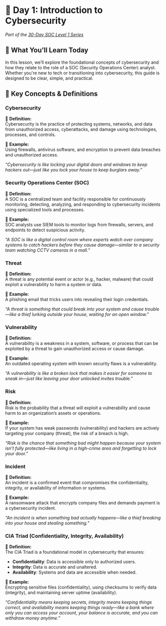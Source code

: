 # 🔐 Day 1: Introduction to Cybersecurity  
*Part of the [30-Day SOC Level 1 Series](https://medium.com/@0ccupi3R/️️30-days-in-the-soc-️-f70f349b8b1e)*

## 🧩 What You’ll Learn Today

In this lesson, we’ll explore the foundational concepts of cybersecurity and how they relate to the role of a SOC (Security Operations Center) analyst. Whether you're new to tech or transitioning into cybersecurity, this guide is designed to be clear, simple, and practical.

## 📘 Key Concepts & Definitions

### **Cybersecurity**

📘 **Definition:**  
Cybersecurity is the practice of protecting systems, networks, and data from unauthorized access, cyberattacks, and damage using technologies, processes, and controls.

🧠 **Example:**  
Using firewalls, antivirus software, and encryption to prevent data breaches and unauthorized access.

*“Cybersecurity is like locking your digital doors and windows to keep hackers out—just like you lock your house to keep burglars away.”*

### **Security Operations Center (SOC)**

📘 **Definition:**  
A SOC is a centralized team and facility responsible for continuously monitoring, detecting, analyzing, and responding to cybersecurity incidents using specialized tools and processes.

🧠 **Example:**  
SOC analysts use SIEM tools to monitor logs from firewalls, servers, and endpoints to detect suspicious activity.

*“A SOC is like a digital control room where experts watch over company systems to catch hackers before they cause damage—similar to a security team watching CCTV cameras in a mall.”*

### **Threat**

📘 **Definition:**  
A threat is any potential event or actor (e.g., hacker, malware) that could exploit a vulnerability to harm a system or data.

🧠 **Example:**  
A phishing email that tricks users into revealing their login credentials.

*“A threat is something that could break into your system and cause trouble—like a thief lurking outside your house, waiting for an open window.”*

### **Vulnerability**

📘 **Definition:**  
A vulnerability is a weakness in a system, software, or process that can be exploited by a threat to gain unauthorized access or cause damage.

🧠 **Example:**  
An outdated operating system with known security flaws is a vulnerability.

*“A vulnerability is like a broken lock that makes it easier for someone to sneak in—just like leaving your door unlocked invites trouble.”*

### **Risk**

📘 **Definition:**  
Risk is the probability that a threat will exploit a vulnerability and cause harm to an organization’s assets or operations.

🧠 **Example:**  
If your system has weak passwords (vulnerability) and hackers are actively targeting your company (threat), the risk of a breach is high.

*“Risk is the chance that something bad might happen because your system isn’t fully protected—like living in a high-crime area and forgetting to lock your door.”*

### **Incident**

📘 **Definition:**  
An incident is a confirmed event that compromises the confidentiality, integrity, or availability of information or systems.

🧠 **Example:**  
A ransomware attack that encrypts company files and demands payment is a cybersecurity incident.

*“An incident is when something bad actually happens—like a thief breaking into your house and stealing something.”*

### **CIA Triad (Confidentiality, Integrity, Availability)**

📘 **Definition:**  
The CIA Triad is a foundational model in cybersecurity that ensures:
- **Confidentiality**: Data is accessible only to authorized users.
- **Integrity**: Data is accurate and unaltered.
- **Availability**: Systems and data are accessible when needed.

🧠 **Example:**  
Encrypting sensitive files (confidentiality), using checksums to verify data (integrity), and maintaining server uptime (availability).

*“Confidentiality means keeping secrets, integrity means keeping things correct, and availability means keeping things ready—like a bank where only you can access your account, your balance is accurate, and you can withdraw money anytime.”*
